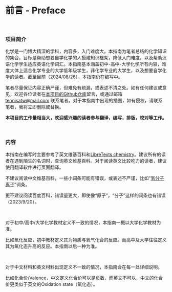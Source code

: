 # 前言 - Preface

<br>

### 项目简介

化学是一门博大精深的学科，内容多，入门难度大。本指南为笔者总结的化学知识的集合，目标是帮助想要自学化学的人搭建知识框架，降低入门难度，以及帮助汉语化学学生适应英语化学词汇。本指南基本涵盖初中-高中-大学化学所有内容，难度大体上适合化学专业的大学低年级学生，非化学专业的大学生，以及想要自学化学的读者。截至目前（2024/08/26），本指南仍在编写中。

笔者尽量保证内容正确严谨，但难免有疏漏，或表述不清之处。如有任何建议或意见，欢迎各位读者在[本项目的Github仓库](https://github.com/Tennisatw/chem/issues)留言，或通过邮箱 tennisatw@mail.com 联系笔者。对于本指南中出现的插图，如有侵权，请联系笔者，我将立即删除或替换。

**本项目的工作量相当大，欢迎感兴趣的读者参与翻译，编写，排版，校对等工作。**

<br>

### 内容

本指南在编写时主要参考了英文维基百科和[LibreTexts chemistry](https://chem.libretexts.org/)。建议所有的读者在遇到陌生的名词时，查询英文维基百科。对于阅读英文比较吃力的读者，建议使用翻译软件进行页面翻译。

不建议阅读中文维基百科，一些小词条可能有错误，或表述不严谨，比如“[氢分子离子](https://zh.wikipedia.org/wiki/%E6%B0%A2%E5%88%86%E5%AD%90%E7%A6%BB%E5%AD%90)”词条。

更不建议阅读百度百科，错误量更大，即使像“原子”，“分子”这样的词条也有错误（2023/9/20）。

<br>

对于初中/高中/大学化学教材定义不一致的情况，本指南一概以大学化学教材为准。

比如氧化反应，初中教材定义其为物质与氧气化合的反应。而高中及大学往往定义其为氧化态升高的反应。本指南以后一种为准。

<br>

对于中文材料和英文材料出现定义不一致的情况，本指南会在每一处详细说明。

比如化合价/Valence，中文定义化合价可以是负数，而英文不可以，中文的化合价更类似于英文的Oxidation state（氧化态）。